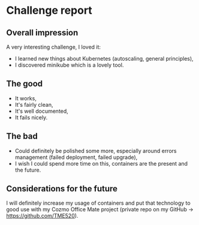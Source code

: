 # Challenge report
## Overall impression
A very interesting challenge, I loved it:
- I learned new things about Kubernetes (autoscaling, general principles),
- I discovered minikube which is a lovely tool.
## The good
- It works,
- It's fairly clean,
- It's well documented,
- It fails nicely.
## The bad
- Could definitely be polished some more, especially around errors management (failed deployment, failed upgrade),
- I wish I could spend more time on this, containers are the present and the future.
## Considerations for the future
I will definitely increase my usage of containers and put that technology to good use with my Cozmo Office Mate project (private repo on my GitHub -> https://github.com/TME520).